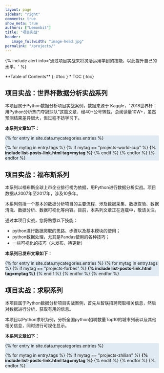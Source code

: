 ```yaml
---
layout: page
sidebar: "right"
comments: true
show_meta: true
authors: ["Lemonbit"]
title: "项目实战"
header:
   image_fullwidth: "image-head.jpg"
permalink: "/projects/"
---
```

{% include alert info='通过项目实战来将灵活运用学到的技能，以此提升自己的水平。' %}

<div class="panel radius" markdown="1">
**Table of Contents**
{: #toc }
*  TOC
{:toc}
</div>





## 项目实战：世界杯数据分析实战系列

本项目属于Python数据分析项目实战案例，数据来源于 Kaggle，“2018世界杯：用Python分析热门夺冠球队”这篇文章，经40+公号转载，总阅读量10W+，虽然预测结果差异很大，但过程不妨学习下。


**本系列文章如下：**

<div style="background-color:#E0EAF2">

{% for entry in site.data.mycategories.entries %}

{% for mytag in entry.tags %}
{% if mytag == "projects-world-cup" %}
<strong>{% include list-posts-link.html tag=mytag %}</strong>
{% endif %}
{% endfor %}
{% endfor %}

</div>


## 项目实战：福布斯系列

本系列以福布斯全球上市企业排行榜为依据，用Python进行数据分析实战。项目数据从2007年至2017年，涉及10多年。

本系列包括一个基本的数据分析项目的主要流程，涉及数据采集、数据查验、数据清洗、数据分析、数据可视化等内容。目前，本系列文章正在连载中，敬请关注。

通过本项目实战，您将熟悉以下技能：
* python进行数据爬取的思路、步骤以及基本模块的使用；
* python数据处理，尤其是Pandas使用的各种技巧；
* 一些可视化的技巧（未发布，待更新）

**本系列已发布文章如下：**

<div style="background-color:#E0EAF2">

{% for entry in site.data.mycategories.entries %}
{% for mytag in entry.tags %}
{% if mytag == "projects-forbes" %}
<strong>{% include list-posts-link.html tag=mytag %}</strong>
{% endif %}
{% endfor %}
{% endfor %}

</div>


## 项目实战：求职系列

本项目属于Python数据分析项目实战案例，首先从智联招聘爬取相关信息，然后对数据进行分析，获取有用的信息。

本项目以Python求职为例，分析全国python招聘数量Top10的城市列表以及其他相关信息，同时进行可视化显示。


**本系列文章如下：**

<div style="background-color:#E0EAF2">

{% for entry in site.data.mycategories.entries %}

{% for mytag in entry.tags %}
{% if mytag == "projects-zhilian" %}
<strong>{% include list-posts-link.html tag=mytag %}</strong>
{% endif %}
{% endfor %}
{% endfor %}

</div>
